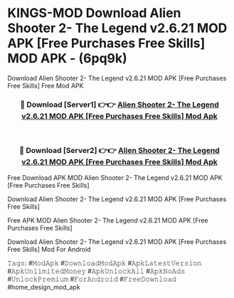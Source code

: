 # KINGS-MOD Download Alien Shooter 2- The Legend v2.6.21 MOD APK [Free Purchases Free Skills] MOD APK - (6pq9k)
Download Alien Shooter 2- The Legend v2.6.21 MOD APK [Free Purchases Free Skills] Free Mod APK

<div align="center">
<h3>🔴 Download [Server1] 👉👉 <a href="https://apk-comot.site?title=Alien_Shooter_2-_The_Legend_v2.6.21_MOD_APK_[Free_Purchases_Free_Skills]">Alien Shooter 2- The Legend v2.6.21 MOD APK [Free Purchases Free Skills] Mod Apk</a></h3><br>

<h3>🔴 Download [Server2] 👉👉 <a href="https://apk-comot.site?title=Alien_Shooter_2-_The_Legend_v2.6.21_MOD_APK_[Free_Purchases_Free_Skills]">Alien Shooter 2- The Legend v2.6.21 MOD APK [Free Purchases Free Skills] Mod Apk</a></h3>
</div>


Free Download APK MOD Alien Shooter 2- The Legend v2.6.21 MOD APK [Free Purchases Free Skills]

Download Alien Shooter 2- The Legend v2.6.21 MOD APK [Free Purchases Free Skills] 

Free APK MOD Alien Shooter 2- The Legend v2.6.21 MOD APK [Free Purchases Free Skills] 

Download Alien Shooter 2- The Legend v2.6.21 MOD APK [Free Purchases Free Skills] Mod For Android

𝚃𝚊𝚐𝚜: #𝙼𝚘𝚍𝙰𝚙𝚔 #𝙳𝚘𝚠𝚗𝚕𝚘𝚊𝚍𝙼𝚘𝚍𝙰𝚙𝚔 #𝙰𝚙𝚔𝙻𝚊𝚝𝚎𝚜𝚝𝚅𝚎𝚛𝚜𝚒𝚘𝚗 #𝙰𝚙𝚔𝚄𝚗𝚕𝚒𝚖𝚒𝚝𝚎𝚍𝙼𝚘𝚗𝚎𝚢 #𝙰𝚙𝚔𝚄𝚗𝚕𝚘𝚌𝚔𝙰𝚕𝚕 #𝙰𝚙𝚔𝙽𝚘𝙰𝚍𝚜 #𝚄𝚗𝚕𝚘𝚌𝚔𝙿𝚛𝚎𝚖𝚒𝚞𝚖 #𝙵𝚘𝚛𝙰𝚗𝚍𝚛𝚘𝚒𝚍 #𝙵𝚛𝚎𝚎𝙳𝚘𝚠𝚗𝚕𝚘𝚊𝚍 #home_design_mod_apk